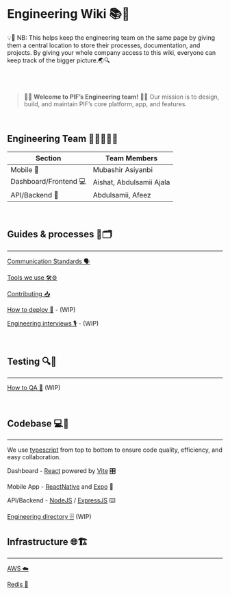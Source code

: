 # Engineering Wiki 📚🧪

<aside>
💡📢 NB: This helps keep the engineering team on the same page by giving them a central location to store their processes, documentation, and projects. By giving your whole company access to this wiki, everyone can keep track of the bigger picture.🌏🔍
</aside>

<br><br>

> 👋🏼 **Welcome to PIF’s Engineering team!** 🚀💼 Our mission is to design, build, and maintain PIF’s core platform, app, and features.

<br>

## Engineering Team 👩‍💻👨‍💻🤝
| Section             | Team Members          |
|---------------------|-----------------------|
| Mobile 📱            | Mubashir Asiyanbi     |
| Dashboard/Frontend 💻| Aishat, Abdulsamii Ajala  |
| API/Backend 💾       | Abdulsamii, Afeez     |

<br>

## Guides & processes 📝🗂️

---

[Communication Standards 🗣️](./CommunicationStandards.md)

[Tools we use 🛠️⚙️](./ToolsWeUse.md)

[Contributing 📥](./CONTRIBUTING.MD)

[How to deploy 🚀]() - (WIP)

[Engineering interviews 🎙️]() - (WIP)

<br>

## Testing 🔍🧪

---

[How to QA 🧐]() (WIP)

<br>

## Codebase 💻📁

---

We use [typescript](https://www.typescriptlang.org) from top to bottom to ensure code quality, efficiency, and easy collaboration.

Dashboard - [React](https://react.dev/) powered by [Vite](https://vitejs.dev/) 🎛️

Mobile App - [ReactNative](https://reactnative.dev/) and [Expo](https://docs.expo.dev/) 📲

API/Backend - [NodeJS](https://nodejs.dev/en/) / [ExpressJS](https://expressjs.com/) ⌨️

[Engineering directory 🗄️]() (WIP)

## Infrastructure 🌐🏗️

---

[AWS ☁️]()

[Redis 🧱]()
